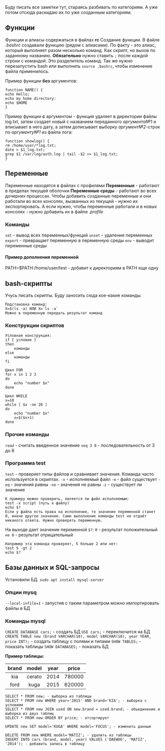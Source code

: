 Буду писать все заметки тут, стараясь разбивать по категориям. А уже потом отсюда раскидаю их по уже созданным категориям.

## Функции
Функции и алиасы содержаться в файлах **rc**
Создание функции. В файле *.bashrc* создавали функцию (рядом с алиасами). По факту - это алиас, который выполняет разом несколько команд. Как скрипт, но вызов по заданному названию. **Обязательно** нужно ставить `;` после каждой строки с командой. Это разделитель команд. 
Так же нужно перезапустить bash или выполнить `source .bashrc`, чтобы изменение файла применилось.

Пример функции **без** аргументов:
```
function NAME() {
echo Hello;
echo my home directory:
echo $HOME
}
```

Пример функции **с** аргументом - функция удаляет в директории файлы log.txt, затем создает новый с названием переданного *аргумента№1* и вписывает в него дату, а затем дописывает выборку *аргумент№2*-строк по *аргументу№1* из файла лога:
```
function showlog() {
rm /home/user/*log.txt;
date > $1_log.txt;
grep $1 /var/log/auth.log | tail -$2 >> $1_log.txt;
}
```
## Переменные
Переменные находятся в файлах с профилями
**Переменные** - работают в пределах текущей оболочки
**Переменные среды** - работают во всех дочерних процессах. Чтобы добавить созданные переменные и они работали во всех консолях, вызванных из текущей - нужно их экспортировать. А если нужно, чтобы переменные работали и в новых консолях - нужно добавить их в файле *.profile*
### Команды
`set` - вывод всех переменных/функций
`unset` - удаление переменных
`export` - превращает переменную в переменную среды
`env` - выводит переменные среды
#### Пример дополнения переменной
PATH=$PATH:/home/user/test - добавит к директориям в PATH еще одну
## bash-скрипты
Учусь писать скрипты. Буду заносить сюда кое-какие команды.
```
Подстановка команд:
X=$(ls -a) ИЛИ X=`ls -a`
Можно в переменную передать результат команд
```

### Конструкции скриптов
```
Условная конструкция:
if [ условие ]
then
	команды
else
	команды
fi
```

```
Цикл FOR
for x in 1 2 3
do
	echo "number $x"
done
```

```
Цикл WHILE
x=10
while [ $x -ne 20 ]
do
	echo "number $x"
	x=$($x+1)
done
```
### Прочие команды
`read` - считать введенное значение
`seq 3 8` - последовательность от 3 до 8
### Программа test
`test` - проверяет типы файлов и сравнивает значения. Команда часто используется в скриптах. 
`-x` - исполняемый файл
`-e` - файл существует
`-eq` - значения равны
`-ne` - значения не равны
`-z` - существует ли значение

```
К примеру можно проверить, является ли файл исполняемым:
test -x script (путь к файлу)
echo $?
Если у файла есть права на исполнение, то значение переменной станет 0, иначе другое значение. Само выполнение команды test не отдаёт никакого ответа. Нужно проверять переменную.
```

На выходе дает значение переменной `$?`:
`0` - результат положительный
`не 0` - результат отрицательный

```
Например эта команда проверяет, 5 больше 2 или нет:
test 5 -gt 2
echo $?
```

## Базы данных и SQL-запросы
Установили БД. `sudo apt install mysql-server`
### Опции mysq
`--local-infile=1` - запустив с таким параметром можно импортировать файлы в БД
### Команды mysql
`CREATE DATABASE cars;` - создать БД
`USE cars;` - переключится на БД
`CREATE TABLE new (brand VARCHAR(10), model VARCHAR(10), year YEAR, price INT);` - создать таблицу с полями и типами
`SHOW TABLES;` - показать таблицы
`SHOW DATABASES;` - показать БД

**Пример таблицы:**

| brand | model  | year | price  |
| :---: | :----: | :--: | :----: |
|  kia  | cerato | 2014 | 780000 |
| ford  |  kuga  | 2015 | 620000 |

```
SELECT * FROM new; - выборка из таблицы
SELECT * FROM new WHERE year='2015' AND brand='KIA'; - выборка с условием
SELECT * FROM new JOIN used ON new.brand = used.brand; - объединение и выборка из двух таблиц
SELECT * FROM new ORDER BY price; - отсортирует

UPDATE new SET model='KUGA' WHERE model='FOCUS'; - изменить данные

DELETE FROM new WHERE model='MATIZ'; - удалить из таблицы
INSERT INTO cars (brand, model, year) VALUES ('DAEWOO', 'MATIZ', '2014'); - добавить запись в таблицу
```

